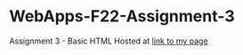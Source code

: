 # WebApps-F22-Assignment-3
Assignment 3 - Basic HTML
Hosted at [link to my page](https://44-563-web-apps-f22.github.io/44563-webapps-assignment-3-Amruthavarshini27/)